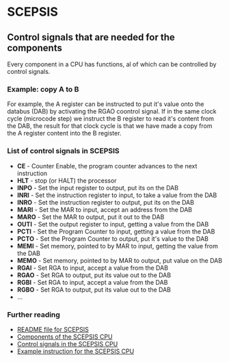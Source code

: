 
# SCEPSIS

## Control signals that are needed for the components

Every component in a CPU has functions, al of which can be controlled by control signals.

### Example: copy A to B
For example, the A register can be instructed to put it's value onto the databus (DAB) by activating the RGAO coontrol signal. If in the same clock cycle (microcode step) we instruct the B register to read it's content from the DAB, the result for that clock cycle is that we have made a copy from the A register content into the B register.

### List of control signals in SCEPSIS

- **CE** - Counter Enable, the program counter advances to the next instruction
- **HLT** - stop (or HALT) the processor
- **INPO** - Set the input register to output, put its on the DAB
- **INRI** - Set the instruction register to input, to take a value from the DAB
- **INRO** - Set the instruction register to output, put its on the DAB
- **MARI** - Set the MAR to input, accept an address from the DAB
- **MARO** - Set the MAR to output, put it out to the DAB
- **OUTI** - Set the output register to input, getting a value from the DAB
- **PCTI** - Set the Program Counter to input, getting a value from the DAB
- **PCTO** - Set the Program Counter to output, put it's value to the DAB
- **MEMI** - Set memory, pointed to by MAR to input, getting the value from the DAB
- **MEMO** - Set memory, pointed to by MAR to output, put value on the DAB
- **RGAI** - Set RGA to input, accept a value from the DAB
- **RGAO** - Set RGA to output, put its value out to the DAB
- **RGBI** - Set RGA to input, accept a value from the DAB
- **RGBO** - Set RGA to output, put its value out to the DAB
- ...

### Further reading

- [README file for SCEPSIS](../README.md)
- [Components of the SCEPSIS CPU](./Components.md)
- [Control signals in the SCEPSIS CPU](./ControlSignals.md)
- [Example instruction for the SCEPSIS CPU](./Example.md)

